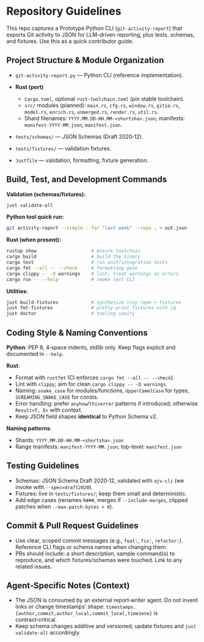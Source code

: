 # Repository Guidelines

This repo captures a Prototype Python CLI (`git-activity-report`) that exports Git activity to JSON for LLM-driven reporting, plus tests, schemas, and fixtures. 
Use this as a quick contributor guide.

## Project Structure & Module Organization

- `git-activity-report.py` — Python CLI (reference implementation).
- **Rust (port)**

  - `Cargo.toml`, optional `rust-toolchain.toml` (pin stable toolchain).
  - `src/` modules (planned): `main.rs`, `cfg.rs`, `window.rs`, `gitio.rs`, `model.rs`, `enrich.rs`, `unmerged.rs`, `render.rs`, `util.rs`.
  - Shard filenames: `YYYY.MM.DD-HH.MM-<shortsha>.json`; manifests: `manifest-YYYY-MM.json`, `manifest.json`.

- `tests/schemas/` — JSON Schemas (Draft 2020‑12).
- `tests/fixtures/` — validation fixtures.
- `Justfile` — validation, formatting, fixture generation.

## Build, Test, and Development Commands

**Validation (schemas/fixtures):**

```bash
just validate-all
```

**Python tool quick run:**

```bash
git activity-report --simple --for "last week" --repo . > out.json
```

**Rust (when present):**

```bash
rustup show                    # ensure toolchain
cargo build                    # build the binary
cargo test                     # run unit/integration tests
cargo fmt --all -- --check     # formatting gate
cargo clippy -- -D warnings    # lint; treat warnings as errors
cargo run -- --help            # smoke test CLI
```

**Utilities:**

```bash
just build-fixtures            # synthesize tiny repo + fixtures
just fmt-fixtures              # pretty-print fixtures with jq
just doctor                    # tooling sanity
```

## Coding Style & Naming Conventions

**Python**: PEP 8, 4‑space indents, stdlib only. Keep flags explicit and documented in `--help`.

**Rust**:

- Format with `rustfmt` (CI enforces `cargo fmt --all -- --check`).
- Lint with `clippy`; aim for clean `cargo clippy -- -D warnings`.
- Naming: `snake_case` for modules/functions, `UpperCamelCase` for types, `SCREAMING_SNAKE_CASE` for consts.
- Error handling: prefer `anyhow`/`thiserror` patterns if introduced; otherwise `Result<T, E>` with context.
- Keep JSON field shapes **identical** to Python Schema v2.

**Naming patterns**:

- Shards: `YYYY.MM.DD-HH.MM-<shortsha>.json`
- Range manifests: `manifest-YYYY-MM.json`; top-level: `manifest.json`

## Testing Guidelines

- Schemas: JSON Schema Draft 2020‑12, validated with `ajv-cli` (we invoke with `--spec=draft2020`).
- Fixtures: live in `tests/fixtures/`; keep them small and deterministic.
- Add edge cases (renames `R###`, merges if `--include-merges`, clipped patches when `--max-patch-bytes > 0`).

## Commit & Pull Request Guidelines

- Use clear, scoped commit messages (e.g., `feat:`, `fix:`, `refactor:`). Reference CLI flags or schema names when changing them.
- PRs should include: a short description, sample command(s) to reproduce, and which fixtures/schemas were touched. Link to any related issues.

## Agent‑Specific Notes (Context)

- The JSON is consumed by an external report‑writer agent. Do not invent links or change timestamps’ shape: `timestamps.{author,commit,author_local,commit_local,timezone}` is contract‑critical.
- Keep schema changes additive and versioned; update fixtures and `just validate-all` accordingly.
